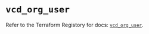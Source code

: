 # `vcd_org_user`

Refer to the Terraform Registory for docs: [`vcd_org_user`](https://registry.terraform.io/providers/vmware/vcd/3.10.0/docs/resources/org_user).
